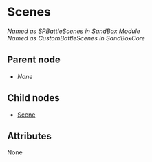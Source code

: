 # Scenes

_Named as SPBattleScenes in SandBox Module_  
_Named as CustomBattleScenes in SandBoxCore_

## Parent node

* _None_

## Child nodes

* [Scene](scene/)

## Attributes

None

